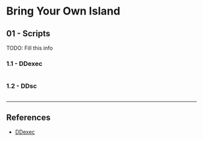 # Bring Your Own Island

## 01 - Scripts

TODO: Fill this info

### 1.1 - DDexec

```

```

### 1.2 - DDsc

```

```

---
## References

- [DDexec](https://github.com/arget13/DDexec)